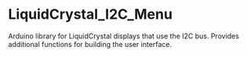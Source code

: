 # LiquidCrystal_I2C_Menu
Arduino library for LiquidCrystal displays that use the I2C bus. Provides additional functions for building the user interface.
